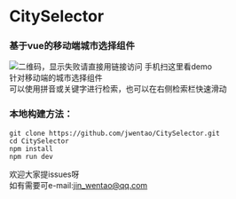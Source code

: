 # CitySelector
### 基于vue的移动端城市选择组件</br>
 ![二维码，显示失败请直接用链接访问](https://github.com/jwentao/CitySelector/blob/master/img/CitySelector.png)
 手机扫这里看demo
 <br/>
 针对移动端的城市选择组件<br/>
 可以使用拼音或关键字进行检索，也可以在右侧检索栏快速滑动</br>
 ### 本地构建方法：
 `git clone https://github.com/jwentao/CitySelector.git`   
 `cd CitySelector`   
 `npm install`  
 `npm run dev`<br/>

 欢迎大家提issues呀<br/>
 如有需要可e-mail:jin_wentao@qq.com
    